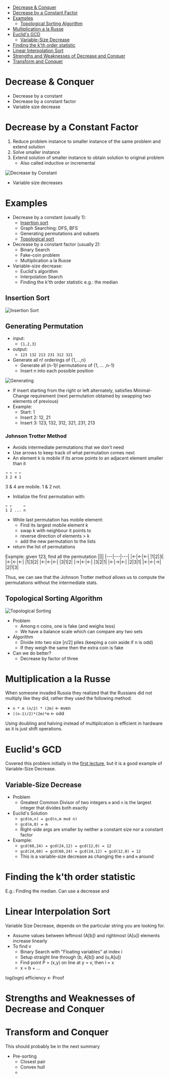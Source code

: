 - [Decrease & Conquer](#decrease--conquer)
- [Decrease by a Constant Factor](#decrease-by-a-constant-factor)
- [Examples](#examples)
    - [Topological Sorting Algorithm](#topological-sorting-algorithm)
- [Multiplication a la Russe](#multiplication-a-la-russe)
- [Euclid's GCD](#euclids-gcd)
    - [Variable-Size Decrease](#variable-size-decrease)
- [Finding the k'th order statistic](#finding-the-kth-order-statistic)
- [Linear Interpolation Sort](#linear-interpolation-sort)
- [Strengths and Weaknesses of Decrease and Conquer](#strengths-and-weaknesses-of-decrease-and-conquer)
- [Transform and Conquer](#transform-and-conquer)

# Decrease & Conquer
* Decrease by a constant
* Decrease by a constant factor
* Variable size decrease

# Decrease by a Constant Factor
1. Reduce problem instance to smaller instance of the same problem and extend solution
2. Solve smaller instance
3. Extend solution of smaller instance to obtain solution to original problem
    *  Also called inductive or incremental

![Decrease by Constant](img/decreasebyconstant.png)

* Variable size decreases
# Examples
* Decrease by a constant (usually 1):
    * [Insertion sort](#insertion-sort)
    * Graph Searching: DFS, BFS
    * Generating permutations and subsets
    * [Topological sort](#topological-sorting-algorithm)
* Decrease by a constant factor (usually 2):
    * Binary Search
    * Fake-coin problem
    * Multiplication a la Russe
* Variable-size decrease:
    * Euclid's algorithm
    * Interpolation Search
    * Finding the k'th order statistic e.g.: the median
## Insertion Sort
![Insertion Sort](img/insertionsort.png)

## Generating Permutation
* input:
    * `{1,2,3}`
* output:
    * `123 132 213 231 312 321`
* Generate all n! orderings of {1,...,n}
    * Generate all (n-1)! permutations of {1, ... ,n-1}
    * Insert n into each possible position

![Generating](img/generatingpermutations.png)

* If insert starting from the right or left alternately, satisfies Minimal-Change requirement (next permutation obtained by swapping two elements of previous)
* Example:
    * Start: 1
    * Insert 2: 12, 21
    * Insert 3: 123, 132, 312, 321, 231, 213

### Johnson Trotter Method
* Avoids intermediate permutations that we don't need
* Use arrows to keep track of what permutation comes next
* An element k is mobile if its arrow points to an adjacent element smaller than it
```
→ ← → ←
3 2 4 1
```
3 & 4 are mobile. 1 & 2 not.

* Initialize the first permutation with:
```
← ←     ←
1 2 ... n
```
* While last permutation has mobile element:
    * Find its largest mobile element k
    * swap k with neighbour it points to
    * reverse direction of elements > k
    * add the new permutation to the lists
* return the list of permutations

Example: given 123, find all the permutation
||||
|---|---|---|
|←|←|←|
|1|2|3|
|←|←|←|
|1|3|2|
|←|←|←|
|3|1|2|
|→|←|←|
|3|2|1|
|←|→|←|
|2|3|1|
|←|←|→|
|2|1|3|

Thus, we can see that the Johnson Trotter method allows us to compute the permutations without the intermediate stats.

## Topological Sorting Algorithm
![Topological Sorting](img/topologicalsorting.png)

* Problem
    * Among n coins, one is fake (and weighs less)
    * We have a balance scale which can compare any two sets
* Algorithm
    * Divide into two size [n/2] piles (keeping a coin aside if n is odd)
    * If they weigh the same then the extra coin is fake
* Can we do better?
    * Decrease by factor of three

# Multiplication a la Russe
When someone invaded Russia they realized that the Russians did not multiply like they did, rather they used the following method:
* `n * m (n/2) * (2m)` <- even
* `((n-1)/2)*(2m)*m` <- odd

Using doubling and halving instead of multiplication is efficient in hardware as it is just shift operations.

# Euclid's GCD
Covered this problem initially in the [first lecture](TOA1.md), but it is a good example of Variable-Size Decrease.
## Variable-Size Decrease
* Problem
    * Greatest Common Divisor of two integers `m` and `n` is the largest integer that divides both exactly
* Euclid's Solution
    * `gcd(m,n) = gcd(n,m mod n)`
    * `gcd(m,0) = m`
    * Right-side args are smaller by neither a constant size nor a constant factor
* Example:
    * `gcd(60,24) = gcd(24,12) = gcd(12,0) = 12`
    * `gcd(24,60) = gcd(60,24) = gcd(24,12) = gcd(12,0) = 12`
    * This is a variable-size decrease as changing the `n` and `m` around 
# Finding the k'th order statistic
E.g.: Finding the median. Can use a decrease and 

# Linear Interpolation Sort
Variable Size Decrease, depends on the particular string you are looking for.
* Assume values between leftmost (A[b]) and rightmost (A[u]) elements increase linearly
* To find v
    * Binary Search with "Floating variables" at index i
    * Setup straight line through (b, A[b]) and (u,A[u])
    * Find point P = (x,y) on line at y = v, then i = x
    * x = b + ...

log(logn) efficiency <- Proof

# Strengths and Weaknesses of Decrease and Conquer

# Transform and Conquer 
This should probably be in the next summary
* Pre-sorting
    * Closest pair
    * Convex hull
    * 